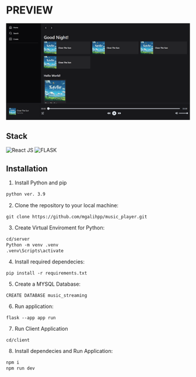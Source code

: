 # PREVIEW

<p align='center'>
    <img src='./docs/preview.png' alt='preview'>
</p>

## Stack
![React JS](https://img.shields.io/badge/React-20232A?style=for-the-badge&logo=react&logoColor=61DAFB)
![FLASK](https://img.shields.io/badge/Flask-000000?style=for-the-badge&logo=flask&logoColor=white)

## Installation

1. Install Python and pip
```txt
python ver. 3.9

```

2. Clone the repository to your local machine:
```
git clone https://github.com/mgalihpp/music_player.git
```

3. Create Virtual Enviroment for Python:
```
cd/server
Python -m venv .venv
.venv\Scripts\activate
```

4. Install required dependecies:
```
pip install -r requirements.txt
```

5. Create a MYSQL Database:
```
CREATE DATABASE music_streaming
```

6. Run application:
```
flask --app app run
```

7. Run Client Application
```
cd/client
```

8. Install dependecies and Run Application:
```
npm i
npm run dev
```
